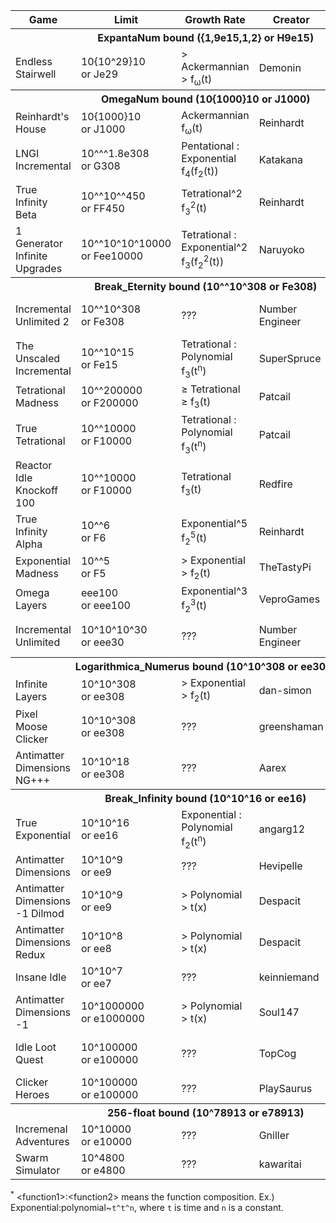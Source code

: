 <table>
    <tr> <th>Game</th> <th>Limit</th> <th>Growth Rate</th> <th>Creator</th> <th>Links</th> </tr>
    <tr> <th colspan=5>ExpantaNum bound ({1,9e15,1,2} or H9e15)</th> </tr>
    <tr>
        <td> Endless Stairwell </td>
        <td> 10{10^29}10 <br> or Je29 </td>
        <td> &gt; Ackermannian <br> &gt; f<sub>ω</sub>(t) </td>
        <td> Demonin </td>
        <td> 
            <a href="https://demonins-item-shop.demonin.repl.co/games/endlessStairwell/"> Web (Repl) </a> 
        </td>
    </tr>
    <tr> <th colspan=5>OmegaNum bound (10{1000}10 or J1000)</th> </tr>
    <tr>
        <td> Reinhardt's House </td>
        <td> 10{1000}10 <br> or J1000 </td>
        <td> Ackermannian <br> f<sub>ω</sub>(t) </td>
        <td> Reinhardt </td>
        <td> 
            <a href="https://reinhardt-c.github.io/ReinHouse/"> Web (Github) </a> 
        </td>
    </tr>
    <tr>
        <td> LNGI Incremental </td>
        <td> 10^^^1.8e308 <br> or G308 </td>
        <td> Pentational : Exponential <br> f<sub>4</sub>(f<sub>2</sub>(t)) </td>
        <td> Katakana </td>
        <td> 
            <a href="https://lngi-incremental.glitch.me/"> Web (Glitch) </a> 
        </td>
    </tr>
    <tr>
        <td> True Infinity Beta </td>
        <td> 10^^10^^450 <br> or FF450 </td>
        <td> Tetrational^2 <br> f<sub>3</sub><sup>2</sup>(t) </td>
        <td> Reinhardt </td>
        <td> 
            <a href="https://reinhardt-c.github.io/TrueInfinity/beta"> Web (Github Pages) </a> 
        </td>
    </tr>
    <tr>
        <td> 1 Generator Infinite Upgrades </td>
        <td> 10^^10^10^10000 <br> or Fee10000 </td>
        <td> Tetrational : Exponential^2 <br> f<sub>3</sub>(f<sub>2</sub><sup>2</sup>(t)) </td>
        <td> Naruyoko </td>
        <td> 
            <a href="https://naruyoko.github.io/one-generator--infinite-upgrades/"> Web (Github Pages) </a> 
        </td>
    </tr>
    <tr> <th colspan=5>Break_Eternity bound (10^^10^308 or Fe308)</th> </tr>
    <tr>
        <td> Incremental Unlimited 2 </td>
        <td> 10^^10^308 <br> or Fe308 </td>
        <td> ??? </td>
        <td> Number Engineer </td>
        <td> 
            <a href="https://play.google.com/store/apps/details?id=numberengineer.com.incrementalunlimited"> Android (Google Play) </a> 
        </td>
    </tr>
    <tr>
        <td> The Unscaled Incremental </td>
        <td> 10^^10^15 <br> or Fe15 </td>
        <td> Tetrational : Polynomial <br> f<sub>3</sub>(t<sup>n</sup>) </td>
        <td> SuperSpruce </td>
        <td> 
            <a href="https://superspruce.github.io/TheUnscaledIncremental/"> Web (Github Pages) </a> 
        </td>
    </tr>
    <tr>
        <td> Tetrational Madness </td>
        <td> 10^^200000 <br> or F200000 </td>
        <td> ≥ Tetrational <br> ≥ f<sub>3</sub>(t) </td>
        <td> Patcail </td>
        <td> 
            <a href="https://scratch.mit.edu/projects/341525196/"> Web (Scratch) </a> 
        </td>
    </tr>
    <tr>
        <td> True Tetrational </td>
        <td> 10^^10000 <br> or F10000 </td>
        <td> Tetrational : Polynomial <br> f<sub>3</sub>(t<sup>n</sup>) </td>
        <td> Patcail </td>
        <td> 
            <a href="https://scratch.mit.edu/projects/310919497/"> Web (Scratch) </a> 
        </td>
    </tr>
    <tr>
        <td> Reactor Idle Knockoff 100 </td>
        <td> 10^^10000 <br> or F10000 </td>
        <td> Tetrational <br> f<sub>3</sub>(t) </td>
        <td> Redfire </td>
        <td> 
            <a href="https://redfire75369.github.io/Reactor-Idle-Knockoff-100/"> Web (Github Pages) </a> 
        </td>
    </tr>
    <tr>
        <td> True Infinity Alpha </td>
        <td> 10^^6 <br> or F6 </td>
        <td> Exponential^5 <br> f<sub>2</sub><sup>5</sup>(t) </td>
        <td> Reinhardt </td>
        <td> 
            <a href="https://reinhardt-c.github.io/TrueInfinity/alpha/"> Web (Github Pages) </a> 
        </td>
    </tr>
    <tr>
        <td> Exponential Madness </td>
        <td> 10^^5 <br> or F5 </td>
        <td> &gt; Exponential <br> &gt; f<sub>2</sub>(t) </td>
        <td> TheTastyPi </td>
        <td> 
            <a href="https://thetastypi.github.io/Exponential-Madness/"> Web (Github Pages) </a> 
        </td>
    </tr>
    <tr>
        <td> Omega Layers </td>
        <td> eee100 <br> or eee100 </td>
        <td> Exponential^3 <br> f<sub>2</sub><sup>3</sup>(t) </td>
        <td> VeproGames </td>
        <td> 
            <a href="https://veprogames.github.io/omega-layers/"> Web (Github Pages) </a> 
        </td>
    </tr>
    <tr>
        <td> Incremental Unlimited </td>
        <td> 10^10^10^30 <br> or eee30 </td>
        <td> ??? </td>
        <td> Number Engineer </td>
        <td> 
            <a href="https://play.google.com/store/apps/details?id=com.antoine.mathematician.oddlittlegame"> Android (Google Play) </a> 
        </td>
    </tr>
    <tr> <th colspan=5>Logarithmica_Numerus bound (10^10^308 or ee308)</th> </tr>
    <tr>
        <td> Infinite Layers </td>
        <td> 10^10^308 <br> or ee308 </td>
        <td> &gt; Exponential <br> &gt; f<sub>2</sub>(t) </td>
        <td> dan-simon </td>
        <td> 
            <a href="https://dan-simon.github.io/misc/b2/"> Web (Github Pages) </a> 
        </td>
    </tr>
    <tr>
        <td> Pixel Moose Clicker </td>
        <td> 10^10^308 <br> or ee308 </td>
        <td> ??? </td>
        <td> greenshaman </td>
        <td> 
            <a href="https://scratch.mit.edu/projects/337681661/"> Web (Scratch) </a> 
        </td>
    </tr>
    <tr>
        <td> Antimatter Dimensions NG+++ </td>
        <td> 10^10^18 <br> or ee308 </td>
        <td> ??? </td>
        <td> Aarex </td>
        <td> 
            <a href="https://raw.githack.com/aarextiaokhiao/IvarK.github.io/master/"> Web (Githack) </a> 
        </td>
    </tr>
    <tr> <th colspan=5>Break_Infinity bound (10^10^16 or ee16)</th> </tr>
    <tr>
        <td> True Exponential </td>
        <td> 10^10^16 <br> or ee16 </td>
        <td> Exponential : Polynomial <br> f<sub>2</sub>(t<sup>n</sup>) </td>
        <td> angarg12 </td>
        <td> 
            <a href="https://angarg12.github.io/TrueExponential/"> Web (Github Pages) </a> 
        </td>
    </tr>
    <tr>
        <td> Antimatter Dimensions </td>
        <td> 10^10^9 <br> or ee9 </td>
        <td> ??? </td>
        <td> Hevipelle </td>
        <td> 
            <a href="http://ivark.github.io/"> Web (Github Pages) </a> 
        </td>
    </tr>
    <tr>
        <td> Antimatter Dimensions -1 Dilmod </td>
        <td> 10^10^9 <br> or ee9 </td>
        <td> &gt; Polynomial <br> &gt; t(x) </td>
        <td> Despacit </td>
        <td> 
            <a href="https://dilmod.glitch.me/"> Web (Glitch) </a> 
        </td>
    </tr>
    <tr>
        <td> Antimatter Dimensions Redux </td>
        <td> 10^10^8 <br> or ee8 </td>
        <td> &gt; Polynomial <br> &gt; t(x) </td>
        <td> Despacit </td>
        <td> 
            <a href="https://ad2-thing.glitch.me/"> Web (Glitch) </a> 
        </td>
    </tr>
    <tr>
        <td> Insane Idle </td>
        <td> 10^10^7 <br> or ee7 </td>
        <td> ??? </td>
        <td> keinniemand </td>
        <td> 
            <a href="https://keinniemand.github.io/InsaneIdle/"> Web (Github Pages) </a> 
        </td>
    </tr>
    <tr>
        <td> Antimatter Dimensions -1 </td>
        <td> 10^1000000 <br> or e1000000 </td>
        <td> &gt; Polynomial <br> &gt; t(x) </td>
        <td> Soul147 </td>
        <td> 
            <a href="https://raw.githack.com/Soul147/soul147.github.io/beta-testing/Antimatter%20Dimensions%20II/index.html"> Web (Githack) </a> 
        </td>
    </tr>
    <tr>
        <td> Idle Loot Quest </td>
        <td> 10^100000 <br> or e100000 </td>
        <td> ??? </td>
        <td> TopCog </td>
        <td> 
            <a href="https://play.google.com/store/apps/details?id=com.topcog.idlelootquest"> Android (Google Play) </a> 
        </td>
    </tr>
    <tr>
        <td> Clicker Heroes </td>
        <td> 10^100000 <br> or e100000 </td>
        <td> ??? </td>
        <td> PlaySaurus </td>
        <td> 
            <a href="https://www.clickerheroes.com/"> Web </a> 
        </td>
    </tr>
    <tr> <th colspan=5>256-float bound (10^78913 or e78913)</th> </tr>
    <tr>
        <td> Incremenal Adventures </td>
        <td> 10^10000 <br> or e10000 </td>
        <td> ??? </td>
        <td> Gniller </td>
        <td> 
            <a href="https://www.kongregate.com/games/Gniller/incremental-adventures"> Web (Kongregate) </a> 
        </td>
    </tr>
    <tr>
        <td> Swarm Simulator </td>
        <td> 10^4800 <br> or e4800 </td>
        <td> ??? </td>
        <td> kawaritai </td>
        <td> 
            <a href="https://www.swarmsim.com/"> Web </a> 
        </td>
    </tr>
</table>

<sup>\*</sup> \<function1>:\<function2> means the function composition. Ex.) Exponential:polynomial~`t^t^n`, where `t` is time and `n` is a constant.

